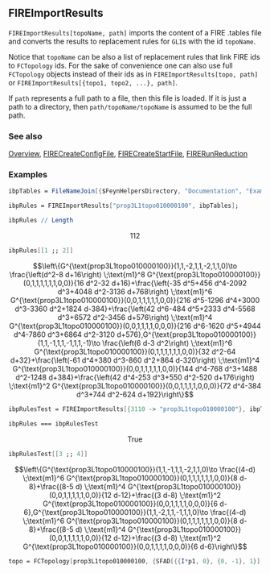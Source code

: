 ## FIREImportResults

`FIREImportResults[topoName, path]`  imports the content of a FIRE .tables file and converts the results to replacement rules for `GLI`s with the id `topoName`.

Notice that `topoName` can be also a list of replacement rules that link FIRE ids to `FCTopology` ids. For the sake of convenience one can also use full `FCTopology` objects instead of their ids as in  `FIREImportResults[topo, path]` or `FIREImportResults[{topo1, topo2, ...}, path]`.

If `path` represents a full path to a file, then this file is loaded. If it is just a path to a directory, then `path/topoName/topoName` is assumed to be the full path.

### See also

[Overview](Extra/FeynHelpers.md), [FIRECreateConfigFile](FIRECreateConfigFile.md), [FIRECreateStartFile](FIRECreateStartFile.md), [FIRERunReduction](FIRERunReduction.md)

### Examples

```mathematica
ibpTables = FileNameJoin[{$FeynHelpersDirectory, "Documentation", "Examples", "prop3L1topo010000100.tables"}];
```

```mathematica
ibpRules = FIREImportResults["prop3L1topo010000100", ibpTables];
```

```mathematica
ibpRules // Length
```

$$112$$

```mathematica
ibpRules[[1 ;; 2]]
```

$$\left\{G^{\text{prop3L1topo010000100}}(1,1,-2,1,1,-2,1,1,0)\to \frac{\left(d^2-8 d+16\right) \;\text{m1}^8 G^{\text{prop3L1topo010000100}}(0,1,1,1,1,1,1,0,0)}{16 d^2-32 d+16}+\frac{\left(-35 d^5+456 d^4-2092 d^3+4048 d^2-3136 d+768\right) \;\text{m1}^6 G^{\text{prop3L1topo010000100}}(0,0,1,1,1,1,1,0,0)}{216 d^5-1296 d^4+3000 d^3-3360 d^2+1824 d-384}+\frac{\left(42 d^6-484 d^5+2333 d^4-5568 d^3+6572 d^2-3456 d+576\right) \;\text{m1}^4 G^{\text{prop3L1topo010000100}}(0,0,1,1,1,1,0,0,0)}{216 d^6-1620 d^5+4944 d^4-7860 d^3+6864 d^2-3120 d+576},G^{\text{prop3L1topo010000100}}(1,1,-1,1,1,-1,1,1,-1)\to \frac{\left(6 d-3 d^2\right) \;\text{m1}^6 G^{\text{prop3L1topo010000100}}(0,1,1,1,1,1,1,0,0)}{32 d^2-64 d+32}+\frac{\left(-61 d^4+380 d^3-860 d^2+864 d-320\right) \;\text{m1}^4 G^{\text{prop3L1topo010000100}}(0,0,1,1,1,1,1,0,0)}{144 d^4-768 d^3+1488 d^2-1248 d+384}+\frac{\left(42 d^4-253 d^3+550 d^2-520 d+176\right) \;\text{m1}^2 G^{\text{prop3L1topo010000100}}(0,0,1,1,1,1,0,0,0)}{72 d^4-384 d^3+744 d^2-624 d+192}\right\}$$

```mathematica
ibpRulesTest = FIREImportResults[{3110 -> "prop3L1topo010000100"}, ibpTables];
```

```mathematica
ibpRules === ibpRulesTest
```

$$\text{True}$$

```mathematica
ibpRulesTest[[3 ;; 4]]
```

$$\left\{G^{\text{prop3L1topo010000100}}(1,1,-1,1,1,-2,1,1,0)\to \frac{(4-d) \;\text{m1}^6 G^{\text{prop3L1topo010000100}}(0,1,1,1,1,1,1,0,0)}{8 d-8}+\frac{(8-5 d) \;\text{m1}^4 G^{\text{prop3L1topo010000100}}(0,0,1,1,1,1,1,0,0)}{12 d-12}+\frac{(3 d-8) \;\text{m1}^2 G^{\text{prop3L1topo010000100}}(0,0,1,1,1,1,0,0,0)}{6 d-6},G^{\text{prop3L1topo010000100}}(1,1,-2,1,1,-1,1,1,0)\to \frac{(4-d) \;\text{m1}^6 G^{\text{prop3L1topo010000100}}(0,1,1,1,1,1,1,0,0)}{8 d-8}+\frac{(8-5 d) \;\text{m1}^4 G^{\text{prop3L1topo010000100}}(0,0,1,1,1,1,1,0,0)}{12 d-12}+\frac{(3 d-8) \;\text{m1}^2 G^{\text{prop3L1topo010000100}}(0,0,1,1,1,1,0,0,0)}{6 d-6}\right\}$$

```mathematica
topo = FCTopology[prop3L1topo010000100, {SFAD[{{I*p1, 0}, {0, -1}, 1}], SFAD[{{I*p2, 0}, {-m1^2, -1}, 1}], SFAD[{{I*p3, 0}, {0, -1}, 1}], SFAD[{{I*(p1 - p2), 0}, {0, -1}, 1}], SFAD[{{I*(p2 - p3), 0}, {0, -1}, 1}], SFAD[{{I*(p1 + q1), 0}, {0, -1}, 1}], SFAD[{{I*(p2 + q1), 0}, {-m1^2, -1}, 1}], SFAD[{{I*(p3 + q1), 0}, {0, -1}, 1}], SFAD[{{0, -p1 . p3}, {0, -1}, 1}]}, {p1, p2, p3}, {q1}, {SPD[q1, q1] -> m1^2}, {}];
```